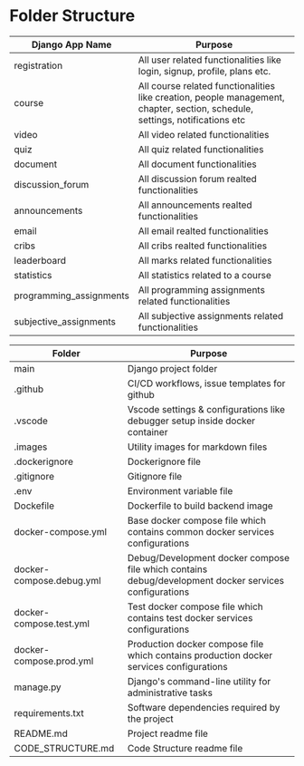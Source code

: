 # Folder Structure

Django App Name | Purpose
------------ | -------------
registration | All user related functionalities like login, signup, profile, plans etc.
course | All course related functionalities like creation, people management, chapter, section, schedule, settings, notifications etc
video | All video related functionalities
quiz |  All quiz related functionalities
document |  All document functionalities
discussion_forum | All discussion forum realted functionalities
announcements | All announcements realted functionalities
email | All email realted functionalities
cribs | All cribs realted functionalities
leaderboard | All marks related functionalities
statistics | All statistics related to a course
programming_assignments | All programming assignments related functionalities
subjective_assignments | All subjective assignments related functionalities

Folder | Purpose
------------ | -------------
main | Django project folder
.github | CI/CD workflows, issue templates for github
.vscode | Vscode settings & configurations like debugger setup inside docker container
.images | Utility images  for markdown files
.dockerignore | Dockerignore file
.gitignore  | Gitignore file
.env | Environment variable file
Dockefile | Dockerfile to build backend image
docker-compose.yml | Base docker compose file which contains common docker services configurations
docker-compose.debug.yml | Debug/Development docker compose file which contains debug/development docker services configurations
docker-compose.test.yml | Test docker compose file which contains test docker services configurations
docker-compose.prod.yml | Production docker compose file which contains production docker services configurations
manage.py | Django's command-line utility for administrative tasks
requirements.txt | Software dependencies required by the project
README.md | Project readme file
CODE_STRUCTURE.md | Code Structure readme file